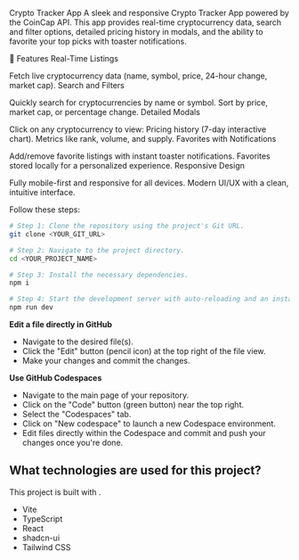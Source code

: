 Crypto Tracker App
A sleek and responsive Crypto Tracker App powered by the CoinCap API. This app provides real-time cryptocurrency data, search and filter options, detailed pricing history in modals, and the ability to favorite your top picks with toaster notifications.

🚀 Features
Real-Time Listings

Fetch live cryptocurrency data (name, symbol, price, 24-hour change, market cap).
Search and Filters

Quickly search for cryptocurrencies by name or symbol.
Sort by price, market cap, or percentage change.
Detailed Modals

Click on any cryptocurrency to view:
Pricing history (7-day interactive chart).
Metrics like rank, volume, and supply.
Favorites with Notifications

Add/remove favorite listings with instant toaster notifications.
Favorites stored locally for a personalized experience.
Responsive Design

Fully mobile-first and responsive for all devices.
Modern UI/UX with a clean, intuitive interface.


Follow these steps:

```sh
# Step 1: Clone the repository using the project's Git URL.
git clone <YOUR_GIT_URL>

# Step 2: Navigate to the project directory.
cd <YOUR_PROJECT_NAME>

# Step 3: Install the necessary dependencies.
npm i

# Step 4: Start the development server with auto-reloading and an instant preview.
npm run dev
```

**Edit a file directly in GitHub**

- Navigate to the desired file(s).
- Click the "Edit" button (pencil icon) at the top right of the file view.
- Make your changes and commit the changes.

**Use GitHub Codespaces**

- Navigate to the main page of your repository.
- Click on the "Code" button (green button) near the top right.
- Select the "Codespaces" tab.
- Click on "New codespace" to launch a new Codespace environment.
- Edit files directly within the Codespace and commit and push your changes once you're done.

## What technologies are used for this project?

This project is built with .

- Vite
- TypeScript
- React
- shadcn-ui
- Tailwind CSS


